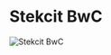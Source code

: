 # Stekcit BwC
![Stekcit BwC](https://github.com/andrewkimjoseph/stekcit-bwc/assets/91619206/c00df2b5-5588-4876-ab55-56491958674c)
